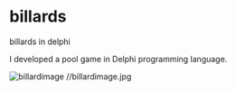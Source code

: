 # billards
billards in delphi


I developed a pool game in Delphi programming language.

![billardimage](billardimage.png)
//billardimage.jpg
